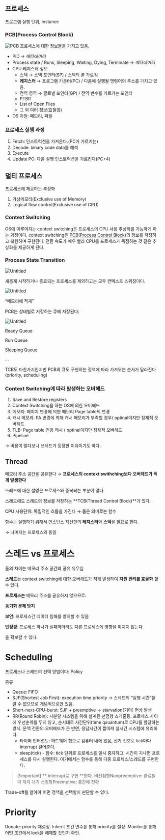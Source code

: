 ## 프로세스
프로그램 실행 단위, instance
### PCB(Process Control Block)
![PCB](https://onedrive.live.com/embed?resid=C4F97B3B64AE3E7A%218035&authkey=%21AC8k6hXJI6RWTZA&width=888&height=694)
프로세스에 대한 정보들을 가지고 있음.
- PID _→ 메타데이터_
- Process state / Runs, Sleeping, Waiting, Dying, Terminate _→ 메타데이터_
- CPU 레지스터 정보
    - 스택 → 스택 포인터(SP) / 스택의 끝 가르킴
    - **레지스터** → 프로그램 카운터(PC) / 다음에 실행될 명령어의 주소를 가지고 있음.
    - 전역 영역 → 글로벌 포인터(GP) / 전역 변수를 가르키는 포인터
    - PTBR
    - List of Open Files
    - 그 외 여러 정보(값들임)
- OS 자원: 메모리, 파일
### 프로세스 실행 과정
1. Fetch: 인스트럭션을 가져온다.(PC가 가르키는)
2. Decode: binary code data를 해석
3. Execute
4. Update PC: 다음 실행 인스트럭션을 가르킨다(PC+4)
## 멀티 프로세스
프로세스에 제공하는 추상화
1. 가상메모리(Exclusive use of Memory)
2. Logical flow control(Exclusive use of CPU)
### Context Switching
OS에 이루어지는 context switching은 프로세스의 CPU 사용 추상화를 가능하게 하는 과정이다.
context switching은 [PCB(Process Control Block)](https://www.notion.so/230527-Process-Thread-Scheduling-10c35ef534144a86b3afa1c98b668a3a?pvs=21)의 정보를 저장하고 복원하며 구현된다. 전환 속도가 매우 빨라 CPU를 프로세스가 독점하는 것 같은 추상화를 제공하게 된다.
### Process State Transition

![Untitled](https://s3-us-west-2.amazonaws.com/secure.notion-static.com/ae2bbf9b-9bab-4121-8fef-ec854a220937/Untitled.png)

새롭게 시작하거나 종료되는 프로세스를 제외하고는 모두 컨텍스트 스위칭이다.

![Untitled](https://s3-us-west-2.amazonaws.com/secure.notion-static.com/d8f21acb-dead-4cf1-9eb6-0706dbb06e33/Untitled.png)

“메모리에 적재”

PCB는 상태별로 저장하는 큐에 저장된다:

![Untitled](https://s3-us-west-2.amazonaws.com/secure.notion-static.com/4e62ef87-f182-4beb-908a-66fa76ee20fa/Untitled.png)

Ready Queue

Run Queue

Sleeping Queue

…

TCB도 마찬가지인지만 PCB의 큐도 구현하는 정책에 따라 가져오는 순서가 달라진다(priority, scheduling)

### Context Switching에 따라 발생하는 오버헤드

1. Save and Restore registers
2. Context Switching을 하는 OS에 의한 오버헤드
3. 메모리: 페이지 변경에 의한 메모리 Page table의 변경
4. 캐시 메모리: PA 변경에 의해 캐시 메모리가 부족할 경우/ optinal이지만 잠재적 오버헤드
5. TLB: Page table 전용 캐시 / optinal이지만 잠재적 오버헤드
6. Pipeline

→ 비용이 많다보니 쓰레드가 등장한 이유이기도 하다.

## Thread

메모리 주소 공간을 공유한다 → **프로세스의 context swithching보다 오버헤드가 적게 발생한다**

스레드에 대한 설명은 프로세스와 중복되는 부분이 많다.

스레드에도 스레드의 정보를 저장하는 **TCB(Thread Control Block)**가 있다.

CPU 사용단위: 독립적인 흐름을 가진다 → 좁은 의미로는 함수

함수는 실행하기 위해서 인스턴스 자신만의 **레지스터**와 **스택**을 필요로 한다.

→ 나머지는 프로세스와 동일

# 스레드 vs 프로세스

둘의 차이는 메모리 주소 공간의 공유 유무임

**스레드는** context switching에 대한 오버헤드가 적게 발생하여 **자원 관리를 효율화** 할 수 있다.

**프로세스는** 메모리 주소를 공유하지 않으므로:

**동기화 문제 방지**

**보안**: 프로세스간 데이터 침해를 방지할 수 있음

**안정성**: 프로세스 하나가 실패하더라도 다른 프로세스에 영향을 미치지 않는다.

을 확보할 수 있다.

# Scheduling

프로세스나 스레드의 선택 방법이다: Policy

종류

- Queue: FIFO
- SJF(Shortest Job First): execution time priority → 스레드의 “실행 시간”을 알 수 없으므로 개념적으로만 있음.
- Short-next-CPU-burst: SJF + preemptive → starvation(기아) 현상 발생
- RR(Round Robin): 시분할 시스템을 위해 설계된 선점형 스케줄링. 프로세스 사이에 우선순위를 두지 않고, 순서대로 시간단위(time qauantum)로 CPU를 할당하는 방식. 문맥 전환의 오버헤드가 큰 반면, 응답시간이 짧아져 실시간 시스템에 유리하다.
    - 타이머 인터럽트: 하드웨어 칩으로 컴퓨터 내에 있음, 전기 신호로 tick마다 interrupt 걸어준다.
    - sleep(tick) - 함수: tick 단위로 프로세스를 일시 중지하고, 시간이 지나면 프로세스를 다시 실행한다. 여기에서는 함수를 통해 다중 프로세스/스레드를 구현한다.

> [!important] ** interrupt로 구현 **한다.
> 비선점형Nonpreemptive: 완료될 때 까지 대기 
> 선점형Preemptive: 중간에 전환

Trade-off를 알아야 어떤 정책을 선택할지 판단할 수 있다.

# Priority
Donate: priority 재설정.
Inherit
조건 변수를 통해 priority를 설정. Monitor를 통해 어떤 조건에서 lock을 해제할 것인지 확인.